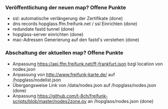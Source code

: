 ### Veröffentlichung der neuen map? Offene Punkte

- ssl: automatische verlängerung der Zertifikate (done)
- dns records hopglass.ffm.freifunk.net / ssl Einrichten (done)
- redundate fastd tunnel (done)
- hopglass-server einrichten (done)
- mac-Adressen Generierung auf den fastd's verstehen (done)

### Abschaltung der aktuellen map? Offene Punkte

- Anpassung https://api.ffm.freifunk.net/ff-frankfurt.json bzgl location von nodes.json
- Anpassung von http://www.freifunk-karte.de/ auf /hopglass/nodelist.json
- Übergangsweise Link von /data/nodes.json auf /hopglass/nodes.json (done)
- Anpassung https://github.com/t-8ch/freifunk-scripts/blob/master/nodes2zone.py an /hopglass/nodes.json (done)
